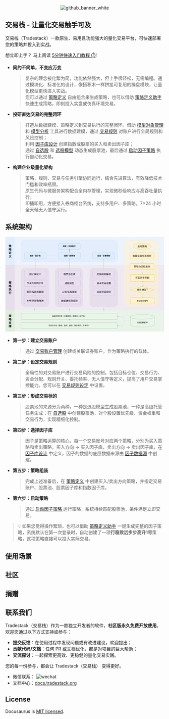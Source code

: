 <p align="center">
<img width="1440" height="280" alt="github_banner_white" src="https://github.com/user-attachments/assets/d88f1137-7738-487f-8ddd-bf92ce749bf9" />
</p>

## 交易栈 - 让量化交易触手可及

交易栈（Tradestack）一款原生、易用且功能强大的量化交易平台，可快速部署您的策略并投入到实战。

想立即上手？ 马上阅读 [5分钟快速入门教程 ⏱️](./QuickStart.md)!

- **简约不简单，不变应万变**

  > 复杂的理念被化繁为简，功能依然强大，但上手很轻松，无需编程。通过模块化、标准化的设计，像搭积木一样拼接可复用的操盘模块，让量化模型更快进入实战。  
  > 您可以通过 [策略定义](./StrategyDefinition.md) 自由组合来生成策略，也可以借助 [策略定义助手](./StrategyDefinition.md) 快速生成策略，即刻投入实盘或仿真环境交易。

- **投研直达交易的完整闭环**

  > 打造从数据建模、策略定义到交易执行的完整闭环。借助 [模型对象管理](./StrategyDefinition.md) 和 [模型分析](./StrategyDefinition.md) 工具进行数据建模，通过 [交易规则](./StrategyDefinition.md) 对账户进行全局规则和风险控制；  
  > 利用 [因子库设计](./StrategyDefinition.md) 创建指数或股票的买入和卖出因子库；  
  > 通过 [自选股](./StrategyDefinition.md) 和 [选股模型](./StrategyDefinition.md) 动态生成股票池，最后通过 [启动因子策略](./StrategyDefinition.md) 执行自动化交易。

- **构建企业级量化架构**

  > 策略、规则、交易与任务引擎协同运行，结合先进算法，有效降低技术门槛和效率瓶颈。  
  > 原生代码与微服务架构配合全内存管理，实现微秒级响应与高吞吐量执行。  
  > 即插即用，方便接入券商柜台系统，支持多用户、多策略，7×24 小时全天候无人值守运行。


## 系统架构

<img  alt="tactics" src="./images/arch_diagram.svg" />

- **第一步：建立交易账户**
  > 通过 [交易账户管理](./StrategyDefinition.md) 创建或关联证券账户，作为策略执行的载体。
  
- **第二步：设定交易规则**
  > 全局性的对交易账户进行交易风险的控制，包括目标仓位、交易行为、资金分配、规则开关、委托频率、无人值守等定义，提高了用户交易掌控能力。您可以在 [交易规则设定](./StrategyDefinition.md)  中设置。

- **第三步：形成交易标的**
  > 股票池的来源分为两种，一种是选股模型生成股票池，一种是高级托管任务生成；在 [自选股](./StrategyDefinition.md)  中创建股票池，对个股设置优先级、资金权重和交易行为，实现精细化控制。

- **第四步：选择因子库**
  > 因子是策略运算的核心，每一个交易账号对应两个策略，分别为买入策略和卖出策略，买入方向 → 买入因子库，卖出方向 → 卖出因子库，在 [因子库设计](./StrategyDefinition.md) 中定义，因子的数据的底层数据来源由 [因子数据源](./StrategyDefinition.md) 中创建。
 
- **第五步：策略组装**
  > 完成上述准备后，在 [策略定义](./StrategyDefinition.md)  中创建买入/卖出方向策略，并指定交易账户、股票池、股票因子库和指数因子库。
    
- **第六步：启动策略**
  > 通过 [ 启动因子策略 ](./StrategyDefinition.md)  运行策略，系统持续匹配股票池，条件满足立即交易。

> 💡 如果您觉得操作繁琐，也可以借助 [策略定义助手](./StrategyDefinition.md) 一键生成完整的因子策略，系统默认在第一次登录时，自动创建了一项**行稳致远步步高升1号**策略，这项策略直接可以投入实际交易。


## 使用场景



## 社区

## 捐赠

## 联系我们 

Tradestack（交易栈）作为一款独立开发者的软件，**社区版永久免费开放使用**。欢迎您通过以下方式支持或参与：  
- **提交反馈**：在使用过程中发现问题或有改进建议，欢迎提出；  
- **贡献代码/文档**：任何 PR 或文档优化，都是对项目的巨大帮助；  
- **交流探讨**：一起探索更高效、更稳健的量化交易实践。  

您的每一份参与，都会让 Tradestack（交易栈） 变得更好。

- 微信联系：
  <img width="90" height="90" alt="wechat" src="https://github.com/user-attachments/assets/86a97b8b-eb91-49bc-9ea8-999c972f393e" />
- 文档中心：[docs.tradestack.org](http://www.tradestack.org:3000/#/README)

## License

Docusaurus is [MIT licensed](./LICENSE).

